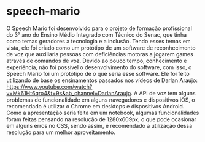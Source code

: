 # speech-mario
O Speech Mario foi desenvolvido para o projeto de formação profissional do 3° ano do Ensino Médio Integrado com Técnico do Senac, que tinha como temas geradores a tecnologia e a inclusão.
Tendo esses temas em vista, ele foi criado como um protótipo de um software de reconhecimento de voz que auxiliaria pessoas com deficiências motoras a jogarem games através de comandos de voz.
Devido ao pouco tempo, conhecimento e experiência, não foi possível o desenvolvimento do software, com isso, o Speech Mario foi um protótipo de o que seria esse software.
Ele foi feito utilizando de base os ensinamentos passados nos vídeos de Darlan Araújo: https://www.youtube.com/watch?v=Mk61Ht6qro4&t=9s&ab_channel=DarlanAraujo.
A API de voz tem alguns problemas de funcionalidade em alguns navegadores e dispositivos iOS, o recomendado é utilizar o Chrome em desktops e dispositivos Android.
Como a apresentação seria feita em um notebook, algumas funcionalidades foram feitas pensando na resolução de 1280x609px, o que pode ocasionar em alguns erros no CSS, sendo assim, é recomendado a utilização dessa resolução para um melhor aproveitamento.
